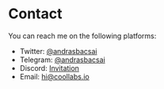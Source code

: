 # Contact

You can reach me on the following platforms:

- Twitter: [@andrasbacsai](https://twitter.com/andrasbacsai)
- Telegram: [@andrasbacsai](https://t.me/andrasbacsai)
- Discord: [Invitation](https://coollabs.io/discord)
- Email: [hi@coollabs.io](mailto:hi@coollabs.io)